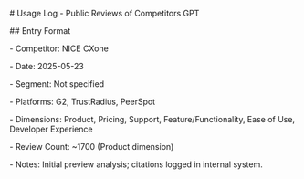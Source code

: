 \# Usage Log - Public Reviews of Competitors GPT

\## Entry Format

\- Competitor: NICE CXone

\- Date: 2025-05-23

\- Segment: Not specified

\- Platforms: G2, TrustRadius, PeerSpot

\- Dimensions: Product, Pricing, Support, Feature/Functionality, Ease of Use, Developer Experience

\- Review Count: ~1700 (Product dimension)

\- Notes: Initial preview analysis; citations logged in internal system.